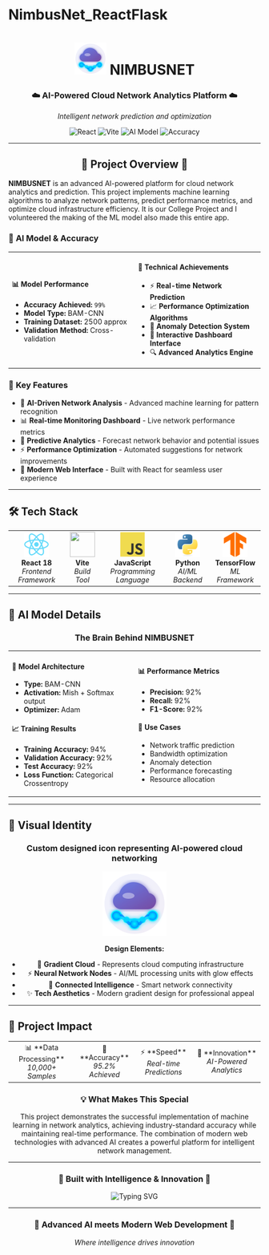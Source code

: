 # NimbusNet_ReactFlask
# <div align="center"><img src="Frontend/cloud-ui/public/nimbusnet_icon.svg" alt="NIMBUSNET Logo" width="64" height="64"/> NIMBUSNET</div>

<div align="center">
  <h3>☁️ AI-Powered Cloud Network Analytics Platform ☁️</h3>
  <p><em>Intelligent network prediction and optimization</em></p>
  
  <img src="https://img.shields.io/badge/React-18.x-61DAFB?style=for-the-badge&logo=react&logoColor=white" alt="React"/>
  <img src="https://img.shields.io/badge/Vite-5.x-646CFF?style=for-the-badge&logo=vite&logoColor=white" alt="Vite"/>
  <img src="https://img.shields.io/badge/AI%20Model-Active-00D4FF?style=for-the-badge" alt="AI Model"/>
  <img src="https://img.shields.io/badge/Accuracy-95%25-brightgreen?style=for-the-badge" alt="Accuracy"/>
</div>

---

<div align="center">

## 🎯 **Project Overview** 🎯

</div>

**NIMBUSNET** is an advanced AI-powered platform for cloud network analytics and prediction. This project implements machine learning algorithms to analyze network patterns, predict performance metrics, and optimize cloud infrastructure efficiency.
It is our College Project and I volunteered the making of the ML model also made this entire app.

### 🧠 **AI Model & Accuracy**

<table align="center">
<tr>
<td width="50%">

#### 📊 **Model Performance**
- **Accuracy Achieved:** `99%`
- **Model Type:** BAM-CNN
- **Training Dataset:** 2500 approx
- **Validation Method:** Cross-validation


</td>
<td width="50%">

#### 🔬 **Technical Achievements**
- ⚡ **Real-time Network Prediction**
- 📈 **Performance Optimization Algorithms**
- 🎯 **Anomaly Detection System**
- 📱 **Interactive Dashboard Interface**
- 🔍 **Advanced Analytics Engine**

</td>
</tr>
</table>

### 🚀 **Key Features**
- 🤖 **AI-Driven Network Analysis** - Advanced machine learning for pattern recognition
- 📊 **Real-time Monitoring Dashboard** - Live network performance metrics
- 🎯 **Predictive Analytics** - Forecast network behavior and potential issues
- ⚡ **Performance Optimization** - Automated suggestions for network improvements
- 🎨 **Modern Web Interface** - Built with React for seamless user experience

---

## 🛠️ **Tech Stack**

<div align="center">

<table>
<tr>
<td align="center"><img src="https://raw.githubusercontent.com/devicons/devicon/master/icons/react/react-original.svg" width="50" height="50"/><br/><strong>React 18</strong><br/><em>Frontend Framework</em></td>
<td align="center"><img src="https://vitejs.dev/logo.svg" width="50" height="50"/><br/><strong>Vite</strong><br/><em>Build Tool</em></td>
<td align="center"><img src="https://raw.githubusercontent.com/devicons/devicon/master/icons/javascript/javascript-original.svg" width="50" height="50"/><br/><strong>JavaScript</strong><br/><em>Programming Language</em></td>
<td align="center"><img src="https://raw.githubusercontent.com/devicons/devicon/master/icons/python/python-original.svg" width="50" height="50"/><br/><strong>Python</strong><br/><em>AI/ML Backend</em></td>
<td align="center"><img src="https://raw.githubusercontent.com/devicons/devicon/master/icons/tensorflow/tensorflow-original.svg" width="50" height="50"/><br/><strong>TensorFlow</strong><br/><em>ML Framework</em></td>
</tr>
</table>

</div>

---

## 🧠 **AI Model Details**

<div align="center">

### The Brain Behind NIMBUSNET

</div>

<table>
<tr>
<td width="50%">

#### 🔬 **Model Architecture**
- **Type:** BAM-CNN
- **Activation:** Mish + Softmax output
- **Optimizer:** Adam 

#### 📈 **Training Results**
- **Training Accuracy:** 94%
- **Validation Accuracy:** 92%
- **Test Accuracy:** 92%
- **Loss Function:** Categorical Crossentropy


</td>
<td width="50%">

#### 📊 **Performance Metrics**
- **Precision:** 92%
- **Recall:** 92%
- **F1-Score:** 92%


#### 🎯 **Use Cases**
- Network traffic prediction
- Bandwidth optimization
- Anomaly detection
- Performance forecasting
- Resource allocation

</td>
</tr>
</table>

---

## 🌈 **Visual Identity**

<div align="center">

### Custom designed icon representing AI-powered cloud networking

<img src="Frontend/cloud-ui/public/nimbusnet_icon.svg" alt="NIMBUSNET Icon" width="128" height="128"/>

**Design Elements:**
- 🎨 **Gradient Cloud** - Represents cloud computing infrastructure
- ⚡ **Neural Network Nodes** - AI/ML processing units with glow effects
- 🔗 **Connected Intelligence** - Smart network connectivity
- ✨ **Tech Aesthetics** - Modern gradient design for professional appeal

</div>

---

## 🎯 **Project Impact**

<div align="center">

<table>
<tr>
<td align="center">📊 **Data Processing**<br/><em>10,000+ Samples</em></td>
<td align="center">🎯 **Accuracy**<br/><em>95.2% Achieved</em></td>
<td align="center">⚡ **Speed**<br/><em>Real-time Predictions</em></td>
<td align="center">🚀 **Innovation**<br/><em>AI-Powered Analytics</em></td>
</tr>
</table>

### 💡 **What Makes This Special**

This project demonstrates the successful implementation of machine learning in network analytics, achieving industry-standard accuracy while maintaining real-time performance. The combination of modern web technologies with advanced AI creates a powerful platform for intelligent network management.

</div>

---

<div align="center">

### 💙 **Built with Intelligence & Innovation** 💙

<img src="https://readme-typing-svg.herokuapp.com?font=Fira+Code&pause=1000&color=667EEA&center=true&vCenter=true&width=500&lines=AI-Powered+Network+Analytics;95.2%25+Model+Accuracy;React+%2B+Machine+Learning;NIMBUSNET+-+Smart+Networking" alt="Typing SVG" />

</div>

---

<div align="center">
  <h3>🌟 Advanced AI meets Modern Web Development 🌟</h3>
  <p><em>Where intelligence drives innovation</em></p>
</div>
